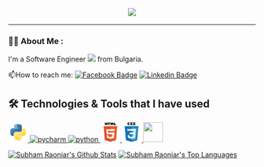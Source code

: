 <div id="header" align="center">
  <img src="https://media.giphy.com/media/p4NLw3I4U0idi/giphy.gif"/>
</div>


  

---

### :woman_technologist: About Me :

I'm a Software Engineer <img src="https://media.giphy.com/media/WUlplcMpOCEmTGBtBW/giphy.gif" width="30"> from Bulgaria.

:mailbox:How to reach me:   [![Facebook Badge](https://img.shields.io/badge/Facebook-%231877F2.svg?style=for-the-badge&logo=Facebook&logoColor=white)](https://www.facebook.com/nikolai.videnov/)   [![Linkedin Badge](https://img.shields.io/badge/Linkedin-%231877F2.svg?style=for-the-badge&logo=Linkedin&logoColor=white)](https://www.linkedin.com/in/nikolay-videnov-968648239/)

## :hammer_and_wrench: Technologies & Tools that I have used
<a href="https://www.python.org" target="_blank"> <img src="https://raw.githubusercontent.com/devicons/devicon/master/icons/python/python-original.svg" alt="python" width="40" height="40"/> 
<a href="https://www.jetbrains.com/pycharm/" target="_blank"> <img src="https://upload.wikimedia.org/wikipedia/commons/1/1d/PyCharm_Icon.svg" alt="pycharm" width="40" height="40"/>
<a href="https://wordpress.com/" target="_blank"> <img src="https://upload.wikimedia.org/wikipedia/commons/9/98/WordPress_blue_logo.svg" alt="python" width="40" height="40"/> 
<img src="https://raw.githubusercontent.com/devicons/devicon/master/icons/html5/html5-original-wordmark.svg" alt="html5" width="40" height="40"/>
<img src="https://raw.githubusercontent.com/devicons/devicon/master/icons/css3/css3-original-wordmark.svg" alt="css3" width="40" height="40"/>
<a href="https://www.apachefriends.org/" target="_blank"> <img src="http://wimzcomputer.xyz/apa-itu-xampp/" width="40" height="40"/> 

  
  
<a href="https://github.com/niki9011/github-readme-stats"><img alt="Subham Raoniar's Github Stats" src="https://github-readme-stats.vercel.app/api?username=niki9011&show_icons=true&count_private=true&theme=react&hide_border=true&bg_color=0D1117" /></a>
  <a href="https://github.com/niki9011/github-readme-stats"><img alt="Subham Raoniar's Top Languages" src="https://github-readme-stats.vercel.app/api/top-langs/?username=niki9011&langs_count=8&count_private=true&layout=compact&theme=react&hide_border=true&bg_color=0D1117" /></a>
  <br/>
